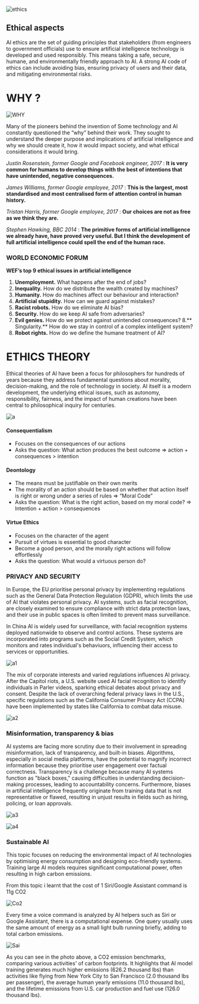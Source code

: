![ethics](/uploads/354d5736026b600895426474d45d9f07/ethics.png)

## Ethical aspects

AI ethics are the set of guiding principles that stakeholders (from engineers to government officials) use to ensure artificial intelligence technology is developed and used responsibly. This means taking a safe, secure, humane, and environmentally friendly approach to AI. A strong AI code of ethics can include avoiding bias, ensuring privacy of users and their data, and mitigating environmental risks.

# WHY ?

![WHY](/uploads/37b745c6a7d93f2e5bb39007acfe77ad/WHY.png)

Many of the pioneers behind the invention of Some technology and AI constantly questioned the “why” behind their work. They sought to understand the deeper purpose and implications of artificial intelligence and why we should create it, how it would impact society, and what ethical considerations it would bring. 

_Justin Rosenstein, former Google and Facebook engineer, 2017_ : **It is very common for humans to develop things with the best of intentions that have unintended, negative consequences.**

_James Williams, former Google employee, 2017_ : **This is the largest, most standardised and most centralised form of attention control in human history.**

_Tristan Harris, former Google employee, 2017_ : **Our choices are not as free as we think they are.**

_Stephen Hawking, BBC 2014_ : **The primitive forms of artificial intelligence we already have, have proved very useful. But I think the development of full artificial intelligence could spell the end of the human race.**

### WORLD ECONOMIC FORUM

**WEF’s top 9 ethical issues in artificial intelligence**

1. **Unemployment.** What happens after the end of jobs?
2. **Inequality.** How do we distribute the wealth created by machines?
3. **Humanity.** How do machines affect our behaviour and interaction?
4. **Artificial stupidity.** How can we guard against mistakes?
5. **Racist robots.** How do we eliminate AI bias?
6. **Security.** How do we keep AI safe from adversaries?
7. **Evil genies.** How do we protect against unintended consequences?
8.** Singularity.** How do we stay in control of a complex intelligent system?
9. **Robot rights.** How do we define the humane treatment of AI?

# ETHICS THEORY

Ethical theories of AI have been a focus for philosophers for hundreds of years because they address fundamental questions about morality, decision-making, and the role of technology in society. AI itself is a modern development, the underlying ethical issues, such as autonomy, responsibility, fairness, and the impact of human creations have been central to philosophical inquiry for centuries.

![a](/uploads/3c70dfceaee79a9479003a55c1e1081d/a.png)

#### Consequentialism

- Focuses on the consequences of our actions
- Asks the question: What action produces the best outcome
⇒ action + consequences > intention

#### Deontology

- The means must be justifiable on their own merits
- The morality of an action should be based on whether that action itself is right or wrong under a series of rules ⇒ “Moral Code”
- Asks the question: What is the right action, based on my moral code?
=> Intention + action > consequences

#### Virtue Ethics

- Focuses on the character of the agent
- Pursuit of virtues is essential to good character
- Become a good person, and the morally right actions will follow effortlessly
- Asks the question: What would a virtuous person do?

### PRIVACY AND SECURITY 

In Europe, the EU prioritise personal privacy by implementing regulations such as the General Data Protection Regulation (GDPR), which limits the use of AI that violates personal privacy.  AI systems, such as facial recognition, are closely examined to ensure compliance with strict data protection laws, and their use in public spaces is often limited to prevent mass surveillance.

In China AI is widely used for surveillance, with facial recognition systems deployed nationwide to observe and control actions. These systems are incorporated into programs such as the Social Credit System, which monitors and rates individual's behaviuors, influencing their access to services or opportunities.

![a1](/uploads/987d91c24185ac1ad11e7d633a92debf/a1.png)

The mix of corporate interests and varied regulations influences AI privacy. After the Capitol riots, a U.S. website used AI facial recognition to identify individuals in Parler videos, sparking ethical debates about privacy and consent. Despite the lack of overarching federal privacy laws in the U.S., specific regulations such as the California Consumer Privacy Act (CCPA) have been implemented by states like California to combat data misuse.

![a2](/uploads/6357e43b4c79366356e7afd48006f085/a2.png)


### Misinformation, transparency & bias

AI systems are facing more scrutiny due to their involvement in spreading misinformation, lack of transparency, and built-in biases. Algorithms, especially in social media platforms, have the potential to magnify incorrect information because they prioritise user engagement over factual correctness. Transparency is a challenge because many AI systems function as "black boxes," causing difficulties in understanding decision-making processes, leading to accountability concerns. Furthermore, biases in artificial intelligence frequently originate from training data that is not representative or flawed, resulting in unjust results in fields such as hiring, policing, or loan approvals. 

![a3](/uploads/e4fc9979c0105fc3d91cd562c665e1a5/a3.png)

![a4](/uploads/59602e504b75ffe93bd514d75f5477d1/a4.png)

### Sustainable AI

This topic focuses on reducing the environmental impact of AI technologies by optimising energy consumption and designing eco-friendly systems. Training large AI models requires significant computational power, often resulting in high carbon emissions.

From this topic i learnt that the cost of 1 Siri/Google Assistant command is 11g CO2

![Co2](/uploads/4247bda6c0437dd0484793cb4a1710b1/Co2.png)


Every time a voice command is analyzed by AI helpers such as Siri or Google Assistant, there is a computational expense. One query usually uses the same amount of energy as a small light bulb running briefly, adding to total carbon emissions.

![Sai](/uploads/92c46f2051659ce2f1627c9265d33f83/Sai.png)

As you can see in the photo above, a CO2 emission benchmarks, comparing various activities' of carbon footprints. It highlights that AI model training generates much higher emissions (626.2 thousand lbs) than activities like flying from New York City to San Francisco (2.0 thousand lbs per passenger), the average human yearly emissions (11.0 thousand lbs), and the lifetime emissions from U.S. car production and fuel use (126.0 thousand lbs). 